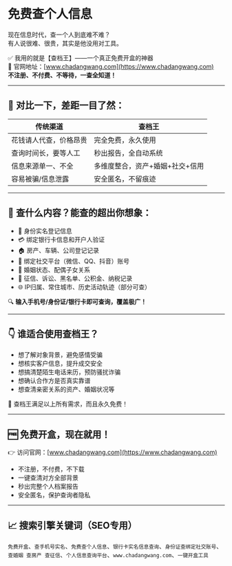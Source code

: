 # 免费查个人信息

现在信息时代，查一个人到底难不难？  
有人说很难、很贵，其实是他没用对工具。

✅ 我用的就是【查档王】——一个真正免费开盒的神器  
📍 官网地址：[www.chadangwang.com](https://www.chadangwang.com)  
**不注册、不付费、不等待，一查全知道！**

---

## 📌 对比一下，差距一目了然：

| 传统渠道 | 查档王 |
|----------|--------|
| 花钱请人代查，价格昂贵 | 完全免费，永久使用 |
| 查询时间长，要等人工 | 秒出报告，全自动系统 |
| 信息来源单一、不全 | 多维度整合，资产+婚姻+社交+信用 |
| 容易被骗/信息泄露 | 安全匿名，不留痕迹 |

---

## 🎯 查什么内容？能查的超出你想象：

- 🧾 身份实名登记信息  
- 💳 绑定银行卡信息和开户人验证  
- 🏠 房产、车辆、公司登记记录  
- 📱 绑定社交平台（微信、QQ、抖音）账号  
- 💍 婚姻状态、配偶子女关系  
- 🧬 征信、诉讼、黑名单、公积金、纳税记录  
- 🌐 IP归属、常住城市、历史活动轨迹（部分可查）

🔍 **输入手机号/身份证/银行卡即可查询，覆盖极广！**

---

## 👇 谁适合使用查档王？

- 想了解对象背景，避免感情受骗  
- 想核实客户信息，提升成交安全  
- 想搞清楚陌生电话来历，预防骚扰诈骗  
- 想确认合作方是否真实靠谱  
- 想查清亲密关系的资产、婚姻状况等  

📲 查档王满足以上所有需求，而且永久免费！

---

## 🆓 免费开盒，现在就用！

👉 访问官网：[www.chadangwang.com](https://www.chadangwang.com)

- 不注册，不付费，不下载  
- 一键查清对方全部背景  
- 秒出完整个人档案报告  
- 安全匿名，保护查询者隐私  

---

## 📈 搜索引擎关键词（SEO专用）

`免费开盒`、`查手机号实名`、`免费查个人信息`、`银行卡实名信息查询`、`身份证查绑定社交账号`、`查婚姻 查房产 查征信`、`个人信息查询平台`、`www.chadangwang.com`、`一键开盒工具`

